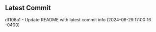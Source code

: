 
## Latest Commit
df108a1 - Update README with latest commit info (2024-08-29 17:00:16 -0400) <Yunxi-Zhou>
